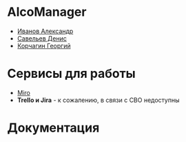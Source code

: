 # AlcoManager

* [Иванов Александр](https://github.com/ThePerceval)
* [Савельев Денис](https://github.com/Dasdassand)
* [Корчагин Георгий](https://github.com/GeorgiyKkk)

# Сервисы для работы
* [Miro](https://miro.com/app/board/uXjVPPzYRnE=/) 
* **Trello и Jira** - к сожалению, в связи с СВО недоступны

# Документация
